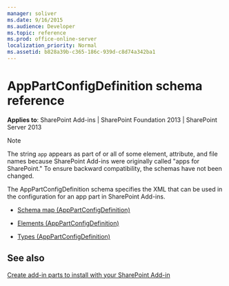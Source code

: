 ```yaml
---
manager: soliver
ms.date: 9/16/2015
ms.audience: Developer
ms.topic: reference
ms.prod: office-online-server
localization_priority: Normal
ms.assetid: b828a39b-c365-186c-939d-c8d74a342ba1
---
```


# AppPartConfigDefinition schema reference

**Applies to**: SharePoint Add-ins | SharePoint Foundation 2013 | SharePoint Server 2013

> [!NOTE] 
> The string `app` appears as part of or all of some element, attribute, and file names because SharePoint Add-ins were originally called "apps for SharePoint." To ensure backward compatibility, the schemas have not been changed.

The AppPartConfigDefinition schema specifies the XML that can be used in the configuration for an app part in SharePoint Add-ins.

- [Schema map (AppPartConfigDefinition)](schema-map-apppartconfigdefinition.md)

- [Elements (AppPartConfigDefinition)](elements-apppartconfigdefinition.md)

- [Types (AppPartConfigDefinition)](types-apppartconfigdefinition.md)


## See also

[Create add-in parts to install with your SharePoint Add-in](/sp-add-ins/create-add-in-parts-to-install-with-your-sharepoint-add-in.md)








